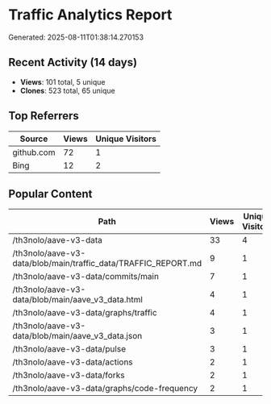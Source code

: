 # Traffic Analytics Report

Generated: 2025-08-11T01:38:14.270153

## Recent Activity (14 days)

- **Views**: 101 total, 5 unique
- **Clones**: 523 total, 65 unique

## Top Referrers

| Source | Views | Unique Visitors |
|--------|-------|-----------------|
| github.com | 72 | 1 |
| Bing | 12 | 2 |

## Popular Content

| Path | Views | Unique Visitors |
|------|-------|------------------|
| /th3nolo/aave-v3-data | 33 | 4 |
| /th3nolo/aave-v3-data/blob/main/traffic_data/TRAFFIC_REPORT.md | 9 | 1 |
| /th3nolo/aave-v3-data/commits/main | 7 | 1 |
| /th3nolo/aave-v3-data/blob/main/aave_v3_data.html | 4 | 1 |
| /th3nolo/aave-v3-data/graphs/traffic | 4 | 1 |
| /th3nolo/aave-v3-data/blob/main/aave_v3_data.json | 3 | 1 |
| /th3nolo/aave-v3-data/pulse | 3 | 1 |
| /th3nolo/aave-v3-data/actions | 2 | 1 |
| /th3nolo/aave-v3-data/forks | 2 | 1 |
| /th3nolo/aave-v3-data/graphs/code-frequency | 2 | 1 |
